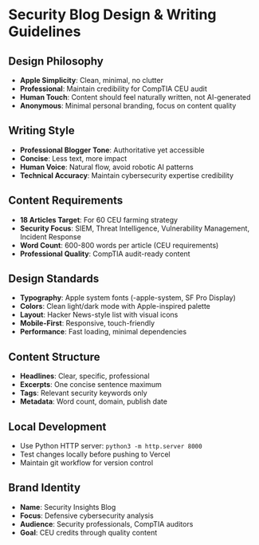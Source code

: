 # Security Blog Design & Writing Guidelines

## Design Philosophy
- **Apple Simplicity**: Clean, minimal, no clutter
- **Professional**: Maintain credibility for CompTIA CEU audit
- **Human Touch**: Content should feel naturally written, not AI-generated
- **Anonymous**: Minimal personal branding, focus on content quality

## Writing Style
- **Professional Blogger Tone**: Authoritative yet accessible
- **Concise**: Less text, more impact
- **Human Voice**: Natural flow, avoid robotic AI patterns
- **Technical Accuracy**: Maintain cybersecurity expertise credibility

## Content Requirements
- **18 Articles Target**: For 60 CEU farming strategy
- **Security Focus**: SIEM, Threat Intelligence, Vulnerability Management, Incident Response
- **Word Count**: 600-800 words per article (CEU requirements)
- **Professional Quality**: CompTIA audit-ready content

## Design Standards
- **Typography**: Apple system fonts (-apple-system, SF Pro Display)
- **Colors**: Clean light/dark mode with Apple-inspired palette
- **Layout**: Hacker News-style list with visual icons
- **Mobile-First**: Responsive, touch-friendly
- **Performance**: Fast loading, minimal dependencies

## Content Structure
- **Headlines**: Clear, specific, professional
- **Excerpts**: One concise sentence maximum
- **Tags**: Relevant security keywords only
- **Metadata**: Word count, domain, publish date

## Local Development
- Use Python HTTP server: `python3 -m http.server 8000`
- Test changes locally before pushing to Vercel
- Maintain git workflow for version control

## Brand Identity
- **Name**: Security Insights Blog
- **Focus**: Defensive cybersecurity analysis
- **Audience**: Security professionals, CompTIA auditors
- **Goal**: CEU credits through quality content
